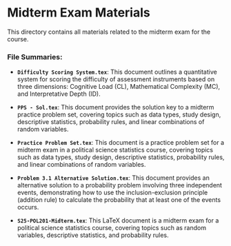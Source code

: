 # Midterm Exam Materials

This directory contains all materials related to the midterm exam for the course.

### File Summaries:

*   **`Difficulty Scoring System.tex`**: This document outlines a quantitative system for scoring the difficulty of assessment instruments based on three dimensions: Cognitive Load (CL), Mathematical Complexity (MC), and Interpretative Depth (ID).

*   **`PPS - Sol.tex`**: This document provides the solution key to a midterm practice problem set, covering topics such as data types, study design, descriptive statistics, probability rules, and linear combinations of random variables.

*   **`Practice Problem Set.tex`**: This document is a practice problem set for a midterm exam in a political science statistics course, covering topics such as data types, study design, descriptive statistics, probability rules, and linear combinations of random variables.

*   **`Problem 3.1 Alternative Solution.tex`**: This document provides an alternative solution to a probability problem involving three independent events, demonstrating how to use the inclusion-exclusion principle (addition rule) to calculate the probability that at least one of the events occurs.

*   **`S25-POL201-Midterm.tex`**: This LaTeX document is a midterm exam for a political science statistics course, covering topics such as random variables, descriptive statistics, and probability rules.
